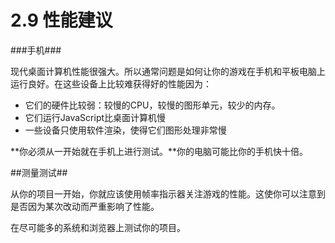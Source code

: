 # 2.9 性能建议

###手机###

现代桌面计算机性能很强大。所以通常问题是如何让你的游戏在手机和平板电脑上运行良好。在这些设备上比较难获得好的性能因为：

- 它们的硬件比较弱：较慢的CPU，较慢的图形单元，较少的内存。
- 它们运行JavaScript比桌面计算机慢
- 一些设备只使用软件渲染，使得它们图形处理非常慢

**你必须从一开始就在手机上进行测试。**你的电脑可能比你的手机快十倍。





##测量测试##

从你的项目一开始，你就应该使用帧率指示器关注游戏的性能。这使你可以注意到是否因为某次改动而严重影响了性能。

在尽可能多的系统和浏览器上测试你的项目。

